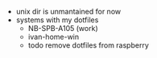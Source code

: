 * unix dir is unmantained for now
* systems with my dotfiles
  * NB-SPB-A105 (work)
  * ivan-home-win
  * todo remove dotfiles from raspberry
